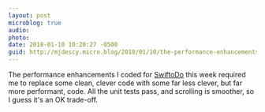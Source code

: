 ```yaml
---
layout: post
microblog: true
audio: 
photo: 
date: 2018-01-10 10:20:27 -0500
guid: http://mjdescy.micro.blog/2018/01/10/the-performance-enhancements.html
---
```

The performance enhancements I coded for [SwiftoDo](http://swiftodoapp.com) this week required me to replace some clean, clever code with some far less clever, but far more performant, code. All the unit tests pass, and scrolling is smoother, so I guess it's an OK trade-off.
